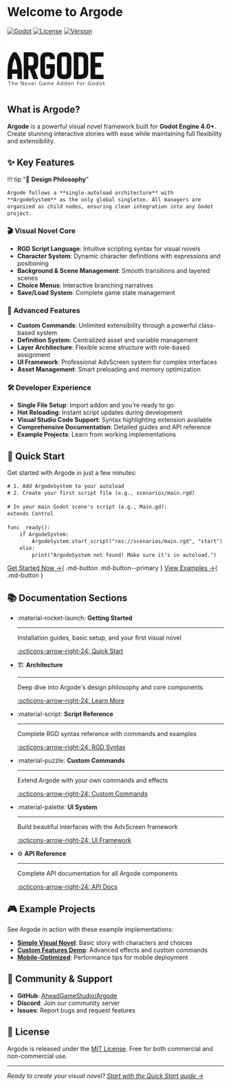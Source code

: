 # Welcome to Argode

[![Godot](https://img.shields.io/badge/Godot-4.0+-blue.svg)](https://godotengine.org/)
[![License](https://img.shields.io/badge/License-MIT-green.svg)](LICENSE)
[![Version](https://img.shields.io/badge/Version-2.0-orange.svg)](https://github.com/AheadGameStudio/Argode/releases)

![Argode Logo](images/ArgodeLogo.png)

## What is Argode?

**Argode** is a powerful visual novel framework built for **Godot Engine 4.0+**. Create stunning interactive stories with ease while maintaining full flexibility and extensibility.

## ✨ Key Features

!!! tip "🎯 **Design Philosophy**"
    
    Argode follows a **single-autoload architecture** with **ArgodeSystem** as the only global singleton. All managers are organized as child nodes, ensuring clean integration into any Godot project.

### 🎬 **Visual Novel Core**
- **RGD Script Language**: Intuitive scripting syntax for visual novels
- **Character System**: Dynamic character definitions with expressions and positioning
- **Background & Scene Management**: Smooth transitions and layered scenes
- **Choice Menus**: Interactive branching narratives
- **Save/Load System**: Complete game state management

### 🎨 **Advanced Features**
- **Custom Commands**: Unlimited extensibility through a powerful class-based system
- **Definition System**: Centralized asset and variable management
- **Layer Architecture**: Flexible scene structure with role-based assignment
- **UI Framework**: Professional AdvScreen system for complex interfaces
- **Asset Management**: Smart preloading and memory optimization

### 🛠️ **Developer Experience**
- **Single File Setup**: Import addon and you're ready to go
- **Hot Reloading**: Instant script updates during development  
- **Visual Studio Code Support**: Syntax highlighting extension available
- **Comprehensive Documentation**: Detailed guides and API reference
- **Example Projects**: Learn from working implementations

## 🚀 Quick Start

Get started with Argode in just a few minutes:

```gdscript
# 1. Add ArgodeSystem to your autoload
# 2. Create your first script file (e.g., scenarios/main.rgd)

# In your main Godot scene's script (e.g., Main.gd):
extends Control

func _ready():
    if ArgodeSystem:
        ArgodeSystem.start_script("res://scenarios/main.rgd", "start")
    else:
        print("ArgodeSystem not found! Make sure it's in autoload.")
```

[Get Started Now →](getting-started/quick-start.md){ .md-button .md-button--primary }
[View Examples →](examples/simple-vn.md){ .md-button }

## 📚 Documentation Sections

<div class="grid cards" markdown>

-   :material-rocket-launch: **Getting Started**
    
    ---
    
    Installation guides, basic setup, and your first visual novel
    
    [:octicons-arrow-right-24: Quick Start](getting-started/quick-start.md)

-   🏗️ **Architecture**
    
    ---
    
    Deep dive into Argode's design philosophy and core components
    
    [:octicons-arrow-right-24: Learn More](architecture/design-philosophy.md)

-   :material-script: **Script Reference**
    
    ---
    
    Complete RGD syntax reference with commands and examples
    
    [:octicons-arrow-right-24: RGD Syntax](script/rgd-syntax.md)

-   :material-puzzle: **Custom Commands**
    
    ---
    
    Extend Argode with your own commands and effects
    
    [:octicons-arrow-right-24: Custom Commands](custom-commands/overview.md)

-   :material-palette: **UI System**
    
    ---
    
    Build beautiful interfaces with the AdvScreen framework
    
    [:octicons-arrow-right-24: UI Framework](ui/advscreen.md)

-   ⚙️ **API Reference**
    
    ---
    
    Complete API documentation for all Argode components
    
    [:octicons-arrow-right-24: API Docs](api/argode-system.md)

</div>

## 🎮 Example Projects

See Argode in action with these example implementations:

- **[Simple Visual Novel](examples/simple-vn.md)**: Basic story with characters and choices
- **[Custom Features Demo](examples/custom-features.md)**: Advanced effects and custom commands  
- **[Mobile-Optimized](examples/best-practices.md)**: Performance tips for mobile deployment

## 🤝 Community & Support

- **GitHub**: [AheadGameStudio/Argode](https://github.com/AheadGameStudio/Argode)
- **Discord**: Join our community server
- **Issues**: Report bugs and request features

## 📄 License

Argode is released under the [MIT License](https://github.com/AheadGameStudio/Argode/blob/main/LICENSE). Free for both commercial and non-commercial use.

---

*Ready to create your visual novel? [Start with the Quick Start guide →](getting-started/quick-start.md)*
